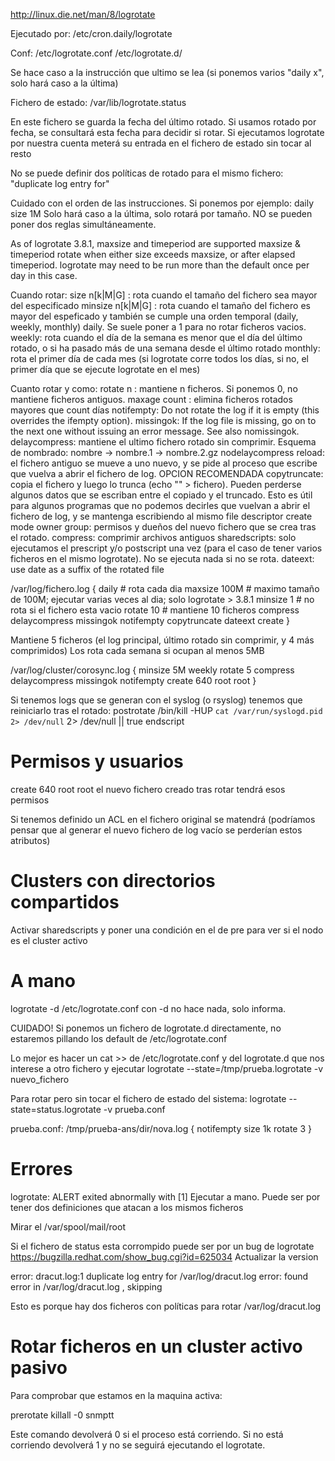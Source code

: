 http://linux.die.net/man/8/logrotate

Ejecutado por:
/etc/cron.daily/logrotate

Conf:
/etc/logrotate.conf
/etc/logrotate.d/

Se hace caso a la instrucción que ultimo se lea (si ponemos varios "daily x", solo hará caso a la última)

Fichero de estado:
/var/lib/logrotate.status

En este fichero se guarda la fecha del último rotado.
Si usamos rotado por fecha, se consultará esta fecha para decidir si rotar.
Si ejecutamos logrotate por nuestra cuenta meterá su entrada en el fichero de estado sin tocar al resto

No se puede definir dos políticas de rotado para el mismo fichero:
"duplicate log entry for"

Cuidado con el orden de las instrucciones.
Si ponemos por ejemplo:
  daily
  size 1M
Solo hará caso a la última, solo rotará por tamaño.
NO se pueden poner dos reglas simultáneamente.

As of logrotate 3.8.1, maxsize and timeperiod are supported
maxsize & timeperiod rotate when either size exceeds maxsize, or after elapsed timeperiod. logrotate may need to be run more than the default once per day in this case.


Cuando rotar:
size n[k|M|G] : rota cuando el tamaño del fichero sea mayor del especificado
minsize n[k|M|G] : rota cuando el tamaño del fichero es mayor del espeficado y también se cumple una orden temporal (daily, weekly, monthly)
daily. Se suele poner a 1 para no rotar ficheros vacios.
weekly: rota cuando el día de la semana es menor que el día del último rotado, o si ha pasado más de una semana desde el último rotado
monthly: rota el primer día de cada mes (si logrotate corre todos los días, si no, el primer día que se ejecute logrotate en el mes)

Cuanto rotar y como:
rotate n : mantiene n ficheros. Si ponemos 0, no mantiene ficheros antiguos.
maxage count : elimina ficheros rotados mayores que count días
notifempty: Do not rotate the log if it is empty (this overrides the ifempty option).
missingok: If the log file is missing, go on to the next one without issuing an error message. See also nomissingok.
delaycompress: mantiene el ultimo fichero rotado sin comprimir. Esquema de nombrado: nombre -> nombre.1 -> nombre.2.gz
nodelaycompress
reload: el fichero antiguo se mueve a uno nuevo, y se pide al proceso que escribe que vuelva a abrir el fichero de log. OPCION RECOMENDADA
copytruncate: copia el fichero y luego lo trunca (echo "" > fichero). Pueden perderse algunos datos que se escriban entre el copiado y el truncado. Esto es útil para algunos programas que no podemos decirles que vuelvan a abrir el fichero de log, y se mantenga escribiendo al mismo file descriptor
create mode owner group: permisos y dueños del nuevo fichero que se crea tras el rotado.
compress: comprimir archivos antiguos
sharedscripts: solo ejecutamos el prescript y/o postscript una vez (para el caso de tener varios ficheros en el mismo logrotate). No se ejecuta nada si no se rota.
dateext: use date as a suffix of the rotated file



/var/log/fichero.log {
  daily # rota cada dia
  maxsize 100M # maximo tamaño de 100M; ejecutar varias veces al dia; solo logrotate > 3.8.1
  minsize 1 # no rota si el fichero esta vacio
  rotate 10 # mantiene 10 ficheros
  compress
  delaycompress
  missingok
  notifempty
  copytruncate
  dateext
  create
}


Mantiene 5 ficheros (el log principal, último rotado sin comprimir, y 4 más comprimidos)
Los rota cada semana si ocupan al menos 5MB

/var/log/cluster/corosync.log {
  minsize 5M
  weekly
  rotate 5
  compress
  delaycompress
  missingok
  notifempty
  create 640 root root
}

Si tenemos logs que se generan con el syslog (o rsyslog) tenemos que reiniciarlo tras el rotado:
  postrotate
    /bin/kill -HUP `cat /var/run/syslogd.pid 2> /dev/null` 2> /dev/null || true
  endscript

# Permisos y usuarios
create 640 root root
  el nuevo fichero creado tras rotar tendrá esos permisos

Si tenemos definido un ACL en el fichero original se matendrá (podríamos pensar que al generar el nuevo fichero de log vacío se perderían estos atributos)

# Clusters con directorios compartidos
Activar sharedscripts y poner una condición en el de pre para ver si el nodo es el cluster activo



# A mano
logrotate -d /etc/logrotate.conf
  con -d no hace nada, solo informa.

CUIDADO!
Si ponemos un fichero de logrotate.d directamente, no estaremos pillando los default de /etc/logrotate.conf

Lo mejor es hacer un cat >> de /etc/logrotate.conf y del logrotate.d que nos interese a otro fichero y ejecutar
logrotate --state=/tmp/prueba.logrotate -v nuevo_fichero

Para rotar pero sin tocar el fichero de estado del sistema:
logrotate --state=status.logrotate -v prueba.conf

prueba.conf:
/tmp/prueba-ans/dir/nova.log {
   notifempty
   size 1k
   rotate 3
}


# Errores
logrotate: ALERT exited abnormally with [1]
Ejecutar a mano.
Puede ser por tener dos definiciones que atacan a los mismos ficheros

Mirar el /var/spool/mail/root


Si el fichero de status esta corrompido puede ser por un bug de logrotate https://bugzilla.redhat.com/show_bug.cgi?id=625034
Actualizar la version




error: dracut.log:1 duplicate log entry for /var/log/dracut.log
error: found error in /var/log/dracut.log , skipping

Esto es porque hay dos ficheros con políticas para rotar /var/log/dracut.log



# Rotar ficheros en un cluster activo pasivo
Para comprobar que estamos en la maquina activa:

prerotate
    killall -0 snmptt

Este comando devolverá 0 si el proceso está corriendo.
Si no está corriendo devolverá 1 y no se seguirá ejecutando el logrotate.

